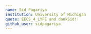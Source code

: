 ```yaml
---
name: Sid Pagariya
institution: University of Michigan
quote: EECS_4_LYFE and dankSid!!
github_user: sidpagariya
---
```

